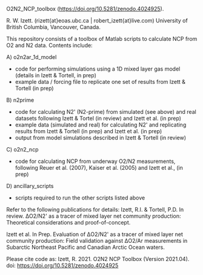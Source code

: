 O2N2_NCP_toolbox (https://doi.org/10.5281/zenodo.4024925).

R. W. Izett. (rizett{at}eoas.ubc.ca | robert_izett{at}live.com)
University of British Columbia, Vancouver, Canada.

This repository consists of a toolbox of Matlab scripts to calculate NCP from O2 and N2 data. Contents include:

A) o2n2ar_1d_model
- code for performing simulations using a 1D mixed layer gas model (details in Izett & Tortell, in prep)
- example data / forcing file to replicate one set of results from Izett & Tortell (in prep)

B) n2prime
- code for calculating N2' (N2-prime) from simulated (see above) and real datasets following Izett & Tortel (in review) and Izett et al. (in prep)
- example data (simulated and real) for calculating N2' and replicating results from Izett & Tortell (in prep) and Izett et al. (in prep)
- output from model simulations described in Izett & Tortell (in review)

C) o2n2_ncp
- code for calculating NCP from underway O2/N2 measurements, following Reuer et al. (2007), Kaiser et al. (2005) and Izett et al., (in prep)

D) ancillary_scripts
- scripts required to run the other scripts listed above

Refer to the following publications for details:
Izett, R.I. & Tortell, P.D. In review. ΔO2/N2' as a tracer of mixed layer net community production: Theoretical considerations and proof-of-concept.

Izett et al. In Prep. Evaluation of ΔO2/N2' as a tracer of mixed layer net community production: Field validation against ΔO2/Ar measurements in Subarctic Northeast Pacific and Canadian Arctic Ocean waters.

Please cite code as:
Izett, R. 2021. O2N2 NCP Toolbox (Version 2021.04). doi: https://doi.org/10.5281/zenodo.4024925
